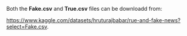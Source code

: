 Both the __Fake.csv__ and __True.csv__ files can be downloadd from: 

https://www.kaggle.com/datasets/hruturajbabar/rue-and-fake-news?select=Fake.csv.
